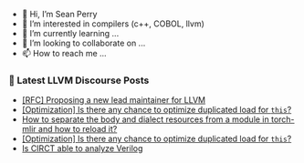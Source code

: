 - 👋 Hi, I’m Sean Perry
- 👀 I’m interested in compilers (c++, COBOL, llvm)
- 🌱 I’m currently learning ...
- 💞️ I’m looking to collaborate on ...
- 📫 How to reach me ...

<!---
s66perry/s66perry is a ✨ special ✨ repository because its `README.md` (this file) appears on your GitHub profile.
You can click the Preview link to take a look at your changes.
--->
### 📕 Latest LLVM Discourse Posts

<!-- DISCOURSE-LLVM:START -->
- [[RFC] Proposing a new lead maintainer for LLVM](https://discourse.llvm.org/t/rfc-proposing-a-new-lead-maintainer-for-llvm/81290#post_6)
- [[Optimization] Is there any chance to optimize duplicated load for `this`?](https://discourse.llvm.org/t/optimization-is-there-any-chance-to-optimize-duplicated-load-for-this/81336#post_5)
- [How to separate the body and dialect resources from a module in torch-mlir and how to reload it?](https://discourse.llvm.org/t/how-to-separate-the-body-and-dialect-resources-from-a-module-in-torch-mlir-and-how-to-reload-it/81338#post_1)
- [[Optimization] Is there any chance to optimize duplicated load for `this`?](https://discourse.llvm.org/t/optimization-is-there-any-chance-to-optimize-duplicated-load-for-this/81336#post_4)
- [Is CIRCT able to analyze Verilog](https://discourse.llvm.org/t/is-circt-able-to-analyze-verilog/66281?page=6#post_110)
<!-- DISCOURSE-LLVM:END -->
